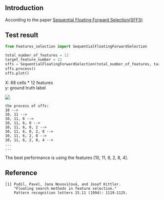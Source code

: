 ## Introduction

According to the paper [Sequential Floating Forward Selection(SFFS)](https://www.sciencedirect.com/science/article/abs/pii/0167865594901279)

## Test result
```python
from Features_selection import SequentialFloatingForwardSelection

total_number_of_features = 12
target_feature_number = 12
sffs = SequentialFloatingForwardSelection(total_number_of_features, target_feature_number, predict_callback)
sffs.process()
sffs.plot()
```

X: 88 cells * 12 features  
y: ground truth label

![](/demo_images/sffs.png)

```
the process of sffs:
10 -->
10, 11 -->
10, 11, 6 -->
10, 11, 6, 0 -->
10, 11, 6, 0, 2 -->
10, 11, 6, 0, 2, 8 -->
10, 11, 6, 2, 8 -->
10, 11, 6, 2, 8, 4 -->
...
...
```
The best performance is using the features \[10, 11, 6, 2, 8, 4].

## Reference
```
[1] Pudil, Pavel, Jana Novovičová, and Josef Kittler. 
    "Floating search methods in feature selection." 
    Pattern recognition letters 15.11 (1994): 1119-1125.
```

